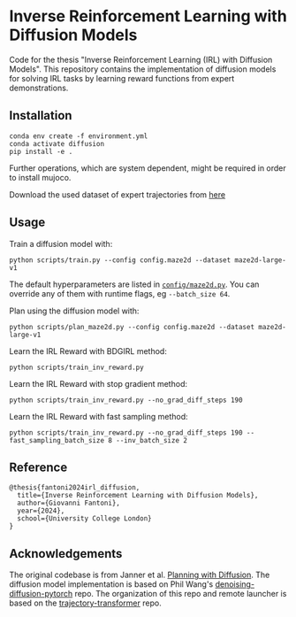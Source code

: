 # Inverse Reinforcement Learning with Diffusion Models &nbsp;&nbsp;


Code for the thesis "Inverse Reinforcement Learning (IRL) with Diffusion Models". This repository contains the implementation of diffusion models for solving IRL tasks by learning reward functions from expert demonstrations.

## Installation

```
conda env create -f environment.yml
conda activate diffusion
pip install -e .
```

Further operations, which are system dependent, might be required in order to install mujoco.

Download the used dataset of expert trajectories from [here](https://drive.google.com/drive/folders/18tfzPTmFu_pH_UoISrH2IEMyrk5uVjQ9?usp=sharing)

## Usage

Train a diffusion model with:
```
python scripts/train.py --config config.maze2d --dataset maze2d-large-v1
```

The default hyperparameters are listed in [`config/maze2d.py`](config/maze2d.py).
You can override any of them with runtime flags, eg `--batch_size 64`.

Plan using the diffusion model with:
```
python scripts/plan_maze2d.py --config config.maze2d --dataset maze2d-large-v1
```

Learn the IRL Reward with BDGIRL method:
```
python scripts/train_inv_reward.py
```

Learn the IRL Reward with stop gradient method:
```
python scripts/train_inv_reward.py --no_grad_diff_steps 190
```

Learn the IRL Reward with fast sampling method:
```
python scripts/train_inv_reward.py --no_grad_diff_steps 190 --fast_sampling_batch_size 8 --inv_batch_size 2
```

## Reference
```
@thesis{fantoni2024irl_diffusion,
  title={Inverse Reinforcement Learning with Diffusion Models},
  author={Giovanni Fantoni},
  year={2024},
  school={University College London}
}
```


## Acknowledgements
The original codebase is from Janner et al. [Planning with Diffusion](https://github.com/jannerm/diffuser).
The diffusion model implementation is based on Phil Wang's [denoising-diffusion-pytorch](https://github.com/lucidrains/denoising-diffusion-pytorch) repo.
The organization of this repo and remote launcher is based on the [trajectory-transformer](https://github.com/jannerm/trajectory-transformer) repo.
